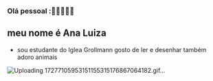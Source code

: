 ### Olá pessoal :🥰🐨🐻🦙🐰
## meu nome é Ana Luiza 

- sou estudante do Iglea Grollmann
gosto de ler e desenhar também adoro animais


![Uploading 17277105953151155315176867064182.gif…]()
